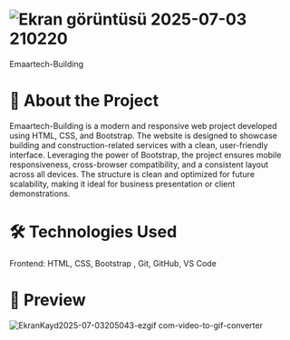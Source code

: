 # ![Ekran görüntüsü 2025-07-03 210220](https://github.com/user-attachments/assets/e51c71a4-738e-498e-8beb-1ad0fefec88b)
  Emaartech-Building

# 📌 About the Project
Emaartech-Building is a modern and responsive web project developed using HTML, CSS, and Bootstrap. The website is designed to showcase building and construction-related services with a clean, user-friendly interface. Leveraging the power of Bootstrap, the project ensures mobile responsiveness, cross-browser compatibility, and a consistent layout across all devices. The structure is clean and optimized for future scalability, making it ideal for business presentation or client demonstrations.

# 🛠️ Technologies Used
Frontend: HTML, CSS, Bootstrap , Git, GitHub, VS Code



# 🎥 Preview
![EkranKayd2025-07-03205043-ezgif com-video-to-gif-converter](https://github.com/user-attachments/assets/6a5e8af7-7b10-4182-8f3b-c024cc1eac69)





